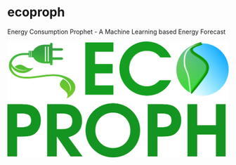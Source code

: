 # ecoproph
Energy Consumption Prophet - A Machine Learning based Energy Forecast

![](resource/logo.png)
